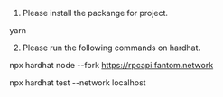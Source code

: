 1. Please install the packange for project.

yarn

2. Please run the following commands on hardhat.

npx hardhat node --fork https://rpcapi.fantom.network 

npx hardhat test --network localhost         
